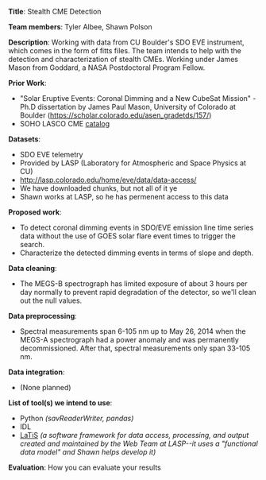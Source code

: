 


**Title**: Stealth CME Detection 

**Team members**: Tyler Albee, Shawn Polson

**Description**: Working with data from CU Boulder's SDO EVE instrument, which comes in the form of fitts files. The team intends to help with the detection and characterization of stealth CMEs. Working under James Mason from Goddard, a NASA Postdoctoral Program Fellow. 

**Prior Work**: 
 - "Solar Eruptive Events: Coronal Dimming and a New CubeSat Mission" - Ph.D dissertation by James Paul Mason, University of Colorado at Boulder (https://scholar.colorado.edu/asen_gradetds/157/)
 - SOHO LASCO CME [catalog](https://cdaw.gsfc.nasa.gov/CME_list/UNIVERSAL/2010_05/univ2010_05.html)

**Datasets**: 
 - SDO EVE telemetry 
 - Provided by LASP (Laboratory for Atmospheric and Space Physics at CU)
 - http://lasp.colorado.edu/home/eve/data/data-access/
 - We have downloaded chunks, but not all of it ye
 - Shawn works at LASP, so he has permenent access to this data

**Proposed work**: 
 - To detect coronal dimming events in SDO/EVE emission line time series data without the use of GOES solar flare event times to trigger the search.
 - Characterize the detected dimming events in terms of slope and depth. 

**Data cleaning**: 
 - The MEGS-B spectrograph has limited exposure of about 3 hours per day normally to prevent rapid degradation of the detector, so we'll clean out the null values.

**Data preprocessing**: 
 - Spectral measurements span 6-105 nm up to May 26, 2014 when the MEGS-A spectrograph had a power anomaly and was permanently decommissioned. After that, spectral measurements only span 33-105 nm. 

**Data integration**:
 - (None planned)



**List of tool(s) we intend to use**:
 - Python *(savReaderWriter, pandas)*
 - IDL
 - [LaTiS](https://github.com/latis-data/latis) *(a software framework for data access, processing, and output created and maintained by the Web Team at LASP--it uses a "functional data model" and Shawn helps develop it)*

**Evaluation**: How you can evaluate your results 
